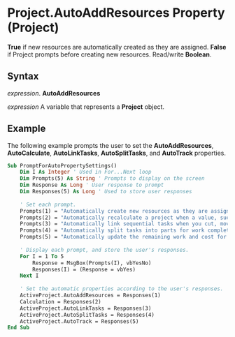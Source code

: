 
# Project.AutoAddResources Property (Project)

 **True** if new resources are automatically created as they are assigned. **False** if Project prompts before creating new resources. Read/write **Boolean**.


## Syntax

 _expression_. **AutoAddResources**

 _expression_ A variable that represents a **Project** object.


## Example

The following example prompts the user to set the  **AutoAddResources**, **AutoCalculate**, **AutoLinkTasks**, **AutoSplitTasks**, and **AutoTrack** properties.


```vb
Sub PromptForAutoPropertySettings() 
    Dim I As Integer ' Used in For...Next loop 
    Dim Prompts(5) As String ' Prompts to display on the screen 
    Dim Response As Long ' User response to prompt 
    Dim Responses(5) As Long ' Used to store user responses 
 
    ' Set each prompt. 
    Prompts(1) = "Automatically create new resources as they are assigned?" 
    Prompts(2) = "Automatically recalculate a project when a value, such as a date or cost, changes?" 
    Prompts(3) = "Automatically link sequential tasks when you cut, move, or insert tasks?" 
    Prompts(4) = "Automatically split tasks into parts for work complete and work remaining?" 
    Prompts(5) = "Automatically update the remaining work and cost for a resource when the completion percentage of one of the resource's tasks changes?" 
 
    ' Display each prompt, and store the user's responses. 
    For I = 1 To 5 
        Response = MsgBox(Prompts(I), vbYesNo) 
        Responses(I) = (Response = vbYes) 
    Next I 
 
    ' Set the automatic properties according to the user's responses. 
    ActiveProject.AutoAddResources = Responses(1) 
    Calculation = Responses(2) 
    ActiveProject.AutoLinkTasks = Responses(3) 
    ActiveProject.AutoSplitTasks = Responses(4) 
    ActiveProject.AutoTrack = Responses(5) 
End Sub
```

